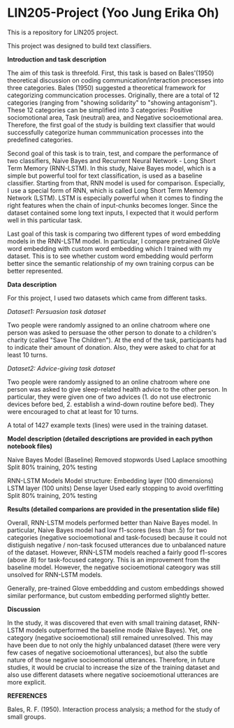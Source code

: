 # LIN205-Project (Yoo Jung Erika Oh)
This is a repository for LIN205 project.

This project was designed to build text classifiers.

<b>Introduction and task description</b>

The aim of this task is threefold.
First, this task is based on Bales'(1950) theoretical discussion on coding communication/interaction processes into three categories. Bales (1950) suggested a theoretical framework for categorizing communcication processes. Originally, there are a total of 12 categories (ranging from "showing solidarity" to "showing antagonism"). These 12 categories can be simplified into 3 categories: Positive sociomotional area, Task (neutral) area, and Negative socioemotional area. Therefore, the first goal of the study is building text classifier that would successfully categorize human commmunication processes into the predefined categories.

Second goal of this task is to train, test, and compare the performance of two classifiers, Naive Bayes and Recurrent Neural Network - Long Short Term Memory (RNN-LSTM). In this study, Naive Bayes model, which is a simple but powerful tool for text classification, is used as a baseline classifier. Starting from that, RNN model is used for comparison. Especially, I use a special form of RNN, which is called Long Short Term Memory Network (LSTM). LSTM is especially powerful when it comes to finding the right features when the chain of input-chunks becomes longer. Since the dataset contained some long text inputs, I expected that it would perform well in this particular task.

Last goal of this task is comparing two different types of word embedding models in the RNN-LSTM model. In particular, I compare pretrained GloVe word embedding with custom word embedding which I trained with my dataset. This is to see whether custom word embedding would perform better since the semantic relationship of my own training corpus can be better represented.

<b>Data description</b>

For this project, I used two datasets which came from different tasks.

<i>Dataset1: Persuasion task dataset</i>

Two people were randomly assigned to an online chatroom where one person was asked to persuase the other person to donate to a children's charity (called "Save The Children"). At the end of the task, participants had to indicate their amount of donation. Also, they were asked to chat for at least 10 turns.

<i>Dataset2: Advice-giving task dataset</i>

Two people were randomly assigned to an online chatroom where one person was asked to give sleep-related health advice to the other person. In particular, they were given one of two advices (1. do not use electronic devices before bed, 2. establish a wind-down routine before bed). They were encouraged to chat at least for 10 turns.

A total of 1427 example texts (lines) were used in the training dataset.

<b>Model description (detailed descriptions are provided in each python notebook files)</b>

Naive Bayes Model (Baseline)
Removed stopwords
Used Laplace smoothing
Split 80% training, 20% testing 

RNN-LSTM Models
Model structure:
Embedding layer (100 dimensions)
LSTM layer (100 units)
Dense layer
Used early stopping to avoid overfitting
Split 80% training, 20% testing

<b>Results (detailed comparions are provided in the presentation slide file)</b>

Overall, RNN-LSTM models performed better than Naive Bayes model. In particular, Naive Bayes model had low f1-scores (less than .5) for two categories (negative socioemotional and task-focused) because it could not distiguish negative / non-task focused utterances due to unbalanced nature of the dataset. However, RNN-LSTM models reached a fairly good f1-scores (above .8) for task-focused category. This is an improvement from the baseline model. However, the negative socioemotional cateogory was still unsolved for RNN-LSTM models. 

Generally, pre-trained Glove embeddding and custom embeddings showed similar performance, but custom embedding performed slightly better. 

<b>Discussion</b>

In the study, it was discovered that even with small training dataset, RNN-LSTM models outperformed the baseline mode (Naive Bayes). Yet, one category (negative socioemotional) still remained unresolved. This may have been due to not only the highly unbalanced dataset (there were very few cases of negative socioemotional utterances), but also the subtle nature of those negative socioemotional utterances. Therefore, in future studies, it would be crucial to increase the size of the training dataset and also use different datasets where negative socioemotional utterances are more explicit.  

<b>REFERENCES</b>

Bales, R. F. (1950). Interaction process analysis; a method for the study of small groups.
